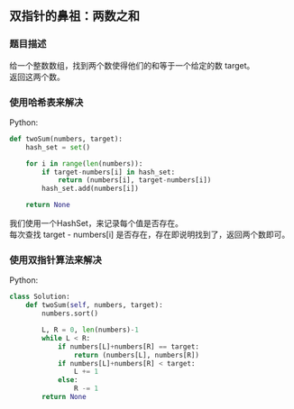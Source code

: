 ## 双指针的鼻祖：两数之和

### 题目描述

给一个整数数组，找到两个数使得他们的和等于一个给定的数 target。  
返回这两个数。

### 使用哈希表来解决

Python:

```py
def twoSum(numbers, target):
    hash_set = set()

    for i in range(len(numbers)):
        if target-numbers[i] in hash_set:
            return (numbers[i], target-numbers[i])
        hash_set.add(numbers[i])

    return None
```

我们使用一个HashSet，来记录每个值是否存在。  
每次查找 target - numbers\[i\] 是否存在，存在即说明找到了，返回两个数即可。

### 使用双指针算法来解决

Python:

```py
class Solution:
    def twoSum(self, numbers, target):
        numbers.sort()

        L, R = 0, len(numbers)-1
        while L < R:
            if numbers[L]+numbers[R] == target:
                return (numbers[L], numbers[R])
            if numbers[L]+numbers[R] < target:
                L += 1
            else:
                R -= 1
        return None
```

  




